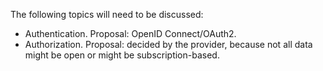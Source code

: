 The following topics will need to be discussed:

* Authentication. Proposal: OpenID Connect/OAuth2.
* Authorization. Proposal: decided by the provider, because not all data might be open or might be subscription-based.
